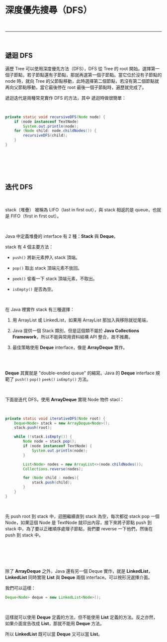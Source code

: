 # 深度優先搜尋（DFS）

<br>

---

<br>

## 遞迴 DFS

遍歷 Tree 可以使用深度優先方法（DFS），DFS 從 Tree 的 root 開始。選擇第一個子節點，若子節點還有子節點，那就再選第一個子節點。當它位於沒有子節點的 node 時，就向 Tree 的父節點移動，此時選擇第二個節點，若沒有第二個節點就再向父節點移動，當它最後停在 root 最後一個子節點時，遍歷就完成了。

遞迴迭代是兩種常見實作 DFS 的方法，其中 遞迴時做很簡單：

<br>

```java
private static void recursiveDFS(Node node) {
    if (node instanceof TextNode)
        System.out.println(node);
    for (Node child: node.childNodes()) {
        recursiveDFS(child);
    }
}
```

<br>
<br>
<br>
<br>

## 迭代 DFS

<br>

stack（堆疊） 被稱為 LIFO（last in first out），與 stack 相返的是 queue，也就是 FIFO（first in first out）。

<br>

Java 中定義堆疊的 interface 有 2 種：__Stack__ 與 __Deque__。

stack 有 4 個主要方法：

* `push()` 將新元素押入 stack 頂端。

* `pop()` 取出 stack 頂端元素不放回。

* `peek()` 偷看一下 stack 頂端元素，不取出。

* `isEmpty()` 是否為空。

<br>

在 Java 裡實作 stack 有三種選擇：

1. 用 ArrayList 或 LinkedList，如果用 ArrayList 那加入與移除就從尾端，

2. Java 提供一個 Stack 類別，但是這個類不屬於 __Java Collections Framework__，所以不能與常用資料結構 API 整合，故不推薦。

3. 最佳策略使用 __Deque__ interface，像是 __ArrayDeque__ 實作。

<br>
<br>

__Deque__ 其實就是 "double-ended queue" 的縮寫。Java 的 __Deque__ interface 規範了 `push()` `pop()` `peek()` `isEmpty()` 方法。

<br>

下面是迭代 DFS，使用 __ArrayDeque__ 實現 Node 物件 stacl：

<br>

```java
private static void iterativeDFS(Node root) {
    Deque<Node> stack = new ArrayDeque<Node>();
    stack.push(root);

    while (!stack.isEmpty()) {
        Node node = stack.pop();
        if (node instanceof TextNode) {
            System.out.println(node);
        }

        List<Node> nodes = new ArrayList<>(node.childNodes());
        Collections.reverse(nodes);

        for (Node child : nodes){
            stack.push(child);
        }
    }
}
```

<br>

先 push root 到 stack 中，迴圈繼續直到 stack 為空，每次都從 stack pop 一個 Node，如果這個 Node 是 TextNode 就印出內容，接下來將子節點 push 到 stack 中，為了要以正確順序處理子節點，我們要 reverse 一下他們，然後在 push 到 stack 中。


<br>
<br>
<br>
<br>

除了 __ArrayDeque__ 之外，Java 還有另一個 Deque 實作，就是 __LinkedList__，__LinkedList__ 同時實現 __List__ 與 __Deque__ 兩個 interface。可以視形況選擇介面。

我們可以這樣：

```java
Deque<Node> deque = new LinkedList<Node>();
```

<br>

這樣就可以使用 __Deque__ 定義的方法，但不能使用 __List__ 定義的方法。反之亦然，如果介面宣告改成 __List__，那就不能用 __Deque__ 方法。

所以 __LinkedList__ 既可以當 __Deque__ 又可以當 __List__。

